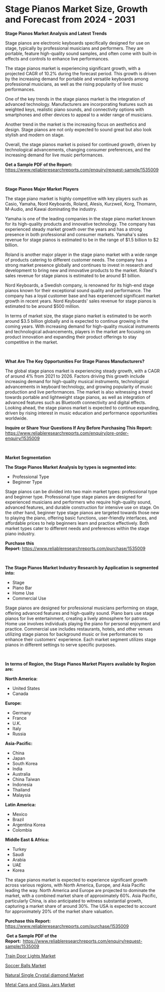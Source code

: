 <p><h1>Stage Pianos Market Size, Growth and Forecast from 2024 - 2031</h1></p><p><strong>Stage Pianos Market Analysis and Latest Trends</strong></p>
<p><p>Stage pianos are electronic keyboards specifically designed for use on stage, typically by professional musicians and performers. They are portable, feature high-quality sound samples, and often come with built-in effects and controls to enhance live performances.</p><p>The stage pianos market is experiencing significant growth, with a projected CAGR of 10.2% during the forecast period. This growth is driven by the increasing demand for portable and versatile keyboards among professional musicians, as well as the rising popularity of live music performances.</p><p>One of the key trends in the stage pianos market is the integration of advanced technology. Manufacturers are incorporating features such as weighted keys, realistic piano sounds, and connectivity options with smartphones and other devices to appeal to a wider range of musicians.</p><p>Another trend in the market is the increasing focus on aesthetics and design. Stage pianos are not only expected to sound great but also look stylish and modern on stage.</p><p>Overall, the stage pianos market is poised for continued growth, driven by technological advancements, changing consumer preferences, and the increasing demand for live music performances.</p></p>
<p><strong>Get a Sample PDF of the Report:&nbsp;</strong> <a href="https://www.reliableresearchreports.com/enquiry/request-sample/1535009">https://www.reliableresearchreports.com/enquiry/request-sample/1535009</a></p>
<p>&nbsp;</p>
<p><strong>Stage Pianos Major Market Players</strong></p>
<p><p>The stage piano market is highly competitive with key players such as Casio, Yamaha, Nord Keyboards, Roland, Alesis, Kurzweil, Korg, Thomann, M-Audio, and Kawai dominating the industry. </p><p>Yamaha is one of the leading companies in the stage piano market known for its high-quality products and innovative technology. The company has experienced steady market growth over the years and has a strong presence in both professional and consumer markets. Yamaha's sales revenue for stage pianos is estimated to be in the range of $1.5 billion to $2 billion.</p><p>Roland is another major player in the stage piano market with a wide range of products catering to different customer needs. The company has a strong market presence globally and continues to invest in research and development to bring new and innovative products to the market. Roland's sales revenue for stage pianos is estimated to be around $1 billion.</p><p>Nord Keyboards, a Swedish company, is renowned for its high-end stage pianos known for their exceptional sound quality and performance. The company has a loyal customer base and has experienced significant market growth in recent years. Nord Keyboards' sales revenue for stage pianos is estimated to be around $500 million.</p><p>In terms of market size, the stage piano market is estimated to be worth around $3.5 billion globally and is expected to continue growing in the coming years. With increasing demand for high-quality musical instruments and technological advancements, players in the market are focusing on product innovation and expanding their product offerings to stay competitive in the market.</p></p>
<p>&nbsp;</p>
<p><strong>What Are The Key Opportunities For Stage Pianos Manufacturers?</strong></p>
<p><p>The global stage pianos market is experiencing steady growth, with a CAGR of around 4% from 2021 to 2026. Factors driving this growth include increasing demand for high-quality musical instruments, technological advancements in keyboard technology, and growing popularity of music production and live performances. The market is also witnessing a trend towards portable and lightweight stage pianos, as well as integration of advanced features such as Bluetooth connectivity and digital effects. Looking ahead, the stage pianos market is expected to continue expanding, driven by rising interest in music education and performance opportunities worldwide.</p></p>
<p><strong>Inquire or Share Your Questions If Any Before Purchasing This Report:</strong> <a href="https://www.reliableresearchreports.com/enquiry/pre-order-enquiry/1535009">https://www.reliableresearchreports.com/enquiry/pre-order-enquiry/1535009</a></p>
<p>&nbsp;</p>
<p><strong>Market Segmentation</strong></p>
<p><strong>The Stage Pianos Market Analysis by types is segmented into:</strong></p>
<p><ul><li>Professional Type</li><li>Beginner Type</li></ul></p>
<p><p>Stage pianos can be divided into two main market types: professional type and beginner type. Professional type stage pianos are designed for experienced musicians and performers who require high-quality sound, advanced features, and durable construction for intensive use on stage. On the other hand, beginner type stage pianos are targeted towards those new to playing the piano, offering basic functions, user-friendly interfaces, and affordable prices to help beginners learn and practice effectively. Both market types cater to different needs and preferences within the stage piano industry.</p></p>
<p><strong>Purchase this Report:&nbsp;</strong><a href="https://www.reliableresearchreports.com/purchase/1535009">https://www.reliableresearchreports.com/purchase/1535009</a></p>
<p>&nbsp;</p>
<p><strong>The Stage Pianos Market Industry Research by Application is segmented into:</strong></p>
<p><ul><li>Stage</li><li>Piano Bar</li><li>Home Use</li><li>Commercial Use</li></ul></p>
<p><p>Stage pianos are designed for professional musicians performing on stage, offering advanced features and high-quality sound. Piano bars use stage pianos for live entertainment, creating a lively atmosphere for patrons. Home use involves individuals playing the piano for personal enjoyment and practice. Commercial use includes restaurants, hotels, and other venues utilizing stage pianos for background music or live performances to enhance their customers' experience. Each market segment utilizes stage pianos in different settings to serve specific purposes.</p></p>
<p>&nbsp;</p>
<p><strong>In terms of Region, the Stage Pianos Market Players available by Region are:</strong></p>
<p>
    <p> <strong> North America: </strong>
        <ul>
            <li>United States</li>
            <li>Canada</li>
        </ul>
        </p> 
    <p> <strong> Europe: </strong>
        <ul>
            <li>Germany</li>
            <li>France</li>
            <li>U.K.</li>
            <li>Italy</li>
            <li>Russia</li>
        </ul>
        </p> 
    <p> <strong> Asia-Pacific: </strong>
        <ul>
            <li>China</li>
            <li>Japan</li>
            <li>South Korea</li>
            <li>India</li>
            <li>Australia</li>
            <li>China Taiwan</li>
            <li>Indonesia</li>
            <li>Thailand</li>
            <li>Malaysia</li>
        </ul>
        </p> 
    <p> <strong> Latin America: </strong>
        <ul>
            <li>Mexico</li>
            <li>Brazil</li>
            <li>Argentina Korea</li>
            <li>Colombia</li>
        </ul>
        </p> 
    <p> <strong> Middle East & Africa: </strong>
        <ul>
            <li>Turkey</li>
            <li>Saudi</li>
            <li>Arabia</li>
            <li>UAE</li>
            <li>Korea</li>
        </ul>
    </p>
    </p>
<p><p>The stage pianos market is expected to experience significant growth across various regions, with North America, Europe, and Asia Pacific leading the way. North America and Europe are projected to dominate the market, with a combined market share of approximately 60%. Asia Pacific, particularly China, is also anticipated to witness substantial growth, capturing a market share of around 30%. The USA is expected to account for approximately 20% of the market share valuation.</p></p>
<p><strong>Purchase this Report: </strong><a href="https://www.reliableresearchreports.com/purchase/1535009">https://www.reliableresearchreports.com/purchase/1535009</a></p>
<p>&nbsp;<strong>Get a Sample PDF of the Report:&nbsp;&nbsp;</strong><a href="https://www.reliableresearchreports.com/enquiry/request-sample/1535009">https://www.reliableresearchreports.com/enquiry/request-sample/1535009</a></p>
<p><strong></strong></p>
<p><p><a href="https://issuu.com/reportprime-2/docs/train-door-lights-market-size-2030.pptx">Train Door Lights Market</a></p><p><a href="https://github.com/gamblestampleyjenny50m5sl6/Market-Research-Report-List-1/blob/main/soccer-balls-market.md">Soccer Balls Market</a></p><p><a href="https://issuu.com/reportprime-2/docs/natural-single-crystal-diamond-market-size-2030.pp">Natural Single Crystal diamond Market</a></p><p><a href="https://github.com/wwwkeltoum/Market-Research-Report-List-2/blob/main/metal-cans-and-glass-jars-market.md">Metal Cans and Glass Jars Market</a></p></p>